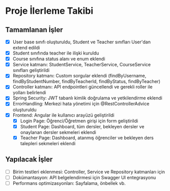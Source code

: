 # Proje İlerleme Takibi

## Tamamlanan İşler
- [x] User base sınıfı oluşturuldu, Student ve Teacher sınıfları User'dan extend edildi
- [x] Student sınıfında teacher ile ilişki kuruldu
- [x] Course sınıfına status alanı ve enum eklendi
- [x] Service katmanı: StudentService, TeacherService, CourseService sınıfları geliştirildi
- [x] Repository katmanı: Custom sorgular eklendi (findByUsername, findByStudentNumber, findByTeacherId, findByStatus, findByTeacher)
- [x] Controller katmanı: API endpointleri güncellendi ve gerekli roller ile yolları belirlendi 
- [x] Spring Security: JWT tabanlı kimlik doğrulama ve yetkilendirme eklendi
- [x] ErrorHandling: Merkezi hata yönetimi için @RestControllerAdvice oluşturuldu
- [x] Frontend: Angular ile kullanıcı arayüzü geliştirildi
  - [x] Login Page: Öğrenci/Öğretmen girişi için form geliştirildi
  - [x] Student Page: Dashboard, tüm dersler, bekleyen dersler ve onaylanan dersler sekmeleri eklendi
  - [x] Teacher Page: Dashboard, atanmış öğrenciler ve bekleyen ders talepleri sekmeleri eklendi

## Yapılacak İşler
- [ ] Birim testleri eklenmesi: Controller, Service ve Repository katmanları için
- [ ] Dokümantasyon: API belgelendirmesi için Swagger UI entegrasyonu
- [ ] Performans optimizasyonları: Sayfalama, önbellek vb. 